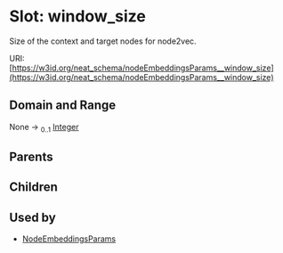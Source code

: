 
# Slot: window_size


Size of the context and target nodes for node2vec.

URI: [https://w3id.org/neat_schema/nodeEmbeddingsParams__window_size](https://w3id.org/neat_schema/nodeEmbeddingsParams__window_size)


## Domain and Range

None &#8594;  <sub>0..1</sub> [Integer](types/Integer.md)

## Parents


## Children


## Used by

 * [NodeEmbeddingsParams](NodeEmbeddingsParams.md)
